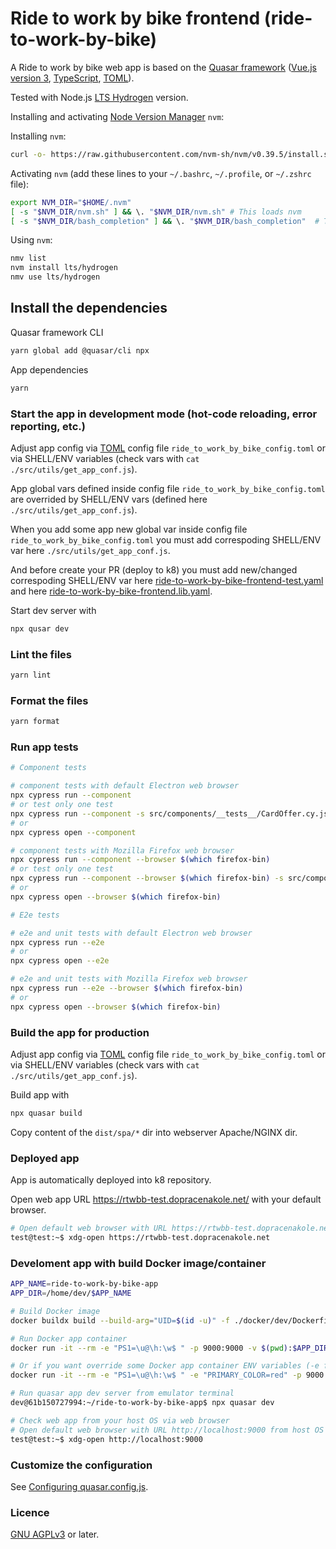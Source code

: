 # Ride to work by bike frontend (ride-to-work-by-bike)

A Ride to work by bike web app is based on the [Quasar framework](https://quasar.dev/)
([Vue.js version 3](https://vuejs.org/), [TypeScript](https://www.typescriptlang.org/),
[TOML](https://toml.io)).

Tested with Node.js [LTS Hydrogen](https://nodejs.org/en/download/releases) version.

Installing and activating [Node Version Manager]() `nvm`:

Installing `nvm`:

```bash
curl -o- https://raw.githubusercontent.com/nvm-sh/nvm/v0.39.5/install.sh | bash
```

Activating `nvm` (add these lines to your `~/.bashrc`, `~/.profile`, or `~/.zshrc` file):

```bash
export NVM_DIR="$HOME/.nvm"
[ -s "$NVM_DIR/nvm.sh" ] && \. "$NVM_DIR/nvm.sh" # This loads nvm
[ -s "$NVM_DIR/bash_completion" ] && \. "$NVM_DIR/bash_completion"  # This loads nvm bash_completion
```

Using `nvm`:

```bash
nmv list
nvm install lts/hydrogen
nmv use lts/hydrogen
```

## Install the dependencies

Quasar framework CLI

```bash
yarn global add @quasar/cli npx
```

App dependencies

```bash
yarn
```

### Start the app in development mode (hot-code reloading, error reporting, etc.)

Adjust app config via [TOML](https://toml.io/en/) config file `ride_to_work_by_bike_config.toml` or
via SHELL/ENV variables (check vars with `cat ./src/utils/get_app_conf.js`).

App global vars defined inside config file `ride_to_work_by_bike_config.toml` are overrided
by SHELL/ENV vars (defined here `./src/utils/get_app_conf.js`).

When you add some app new global var inside config file `ride_to_work_by_bike_config.toml` you must
add correspoding SHELL/ENV var here `./src/utils/get_app_conf.js`.

And before create your PR (deploy to k8) you must add new/changed correspoding SHELL/ENV var here
[ride-to-work-by-bike-frontend-test.yaml](https://github.com/auto-mat/k8s/blob/master/manifests/config-maps/ride-to-work-by-bike-frontend-test.yaml#)
and here [ride-to-work-by-bike-frontend.lib.yaml](https://github.com/auto-mat/k8s/blob/master/manifests/ytt/lib/ride-to-work-by-bike-frontend.lib.yaml).

Start dev server with

```bash
npx qusar dev
```

### Lint the files

```bash
yarn lint
```

### Format the files

```bash
yarn format
```

### Run app tests

```bash
# Component tests

# component tests with default Electron web browser
npx cypress run --component
# or test only one test
npx cypress run --component -s src/components/__tests__/CardOffer.cy.js
# or
npx cypress open --component

# component tests with Mozilla Firefox web browser
npx cypress run --component --browser $(which firefox-bin)
# or test only one test
npx cypress run --component --browser $(which firefox-bin) -s src/components/__tests__/CardOffer.cy.js
# or
npx cypress open --browser $(which firefox-bin)

# E2e tests

# e2e and unit tests with default Electron web browser
npx cypress run --e2e
# or
npx cypress open --e2e

# e2e and unit tests with Mozilla Firefox web browser
npx cypress run --e2e --browser $(which firefox-bin)
# or
npx cypress open --browser $(which firefox-bin)
```

### Build the app for production

Adjust app config via [TOML](https://toml.io/en/) config file `ride_to_work_by_bike_config.toml` or
via SHELL/ENV variables (check vars with `cat ./src/utils/get_app_conf.js`).

Build app with

```bash
npx quasar build
```

Copy content of the `dist/spa/*` dir into webserver Apache/NGINX dir.

### Deployed app

App is automatically deployed into k8 repository.

Open web app URL https://rtwbb-test.dopracenakole.net/ with your default browser.

```bash
# Open default web browser with URL https://rtwbb-test.dopracenakole.net/ from emulator terminal
test@test:~$ xdg-open https://rtwbb-test.dopracenakole.net
```

### Develoment app with build Docker image/container

```bash
APP_NAME=ride-to-work-by-bike-app
APP_DIR=/home/dev/$APP_NAME

# Build Docker image
docker buildx build --build-arg="UID=$(id -u)" -f ./docker/dev/Dockerfile .

# Run Docker app container
docker run -it --rm -e "PS1=\u@\h:\w$ " -p 9000:9000 -v $(pwd):$APP_DIR --name $APP_NAME <YOUR_BUILDED_DOCKER_IMAGE_ID>

# Or if you want override some Docker app container ENV variables (-e flag)
docker run -it --rm -e "PS1=\u@\h:\w$ " -e "PRIMARY_COLOR=red" -p 9000:9000 -v $(pwd):$APP_DIR --name $APP_NAME <YOUR_BUILDED_DOCKER_IMAGE_ID>

# Run quasar app dev server from emulator terminal
dev@61b150727994:~/ride-to-work-by-bike-app$ npx quasar dev

# Check web app from your host OS via web browser
# Open default web browser with URL http://localhost:9000 from host OS emulator terminal
test@test:~$ xdg-open http://localhost:9000
```

### Customize the configuration

See [Configuring quasar.config.js](https://v2.quasar.dev/quasar-cli-vite/quasar-config-js).

### Licence

[GNU AGPLv3](https://www.gnu.org/licenses/agpl-3.0.en.html) or later.
